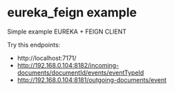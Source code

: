 # eureka_feign example

Simple example EUREKA + FEIGN CLIENT

Try this endpoints:
- http://localhost:7171/
- http://192.168.0.104:8182/incoming-documents/documentId/events/eventTypeId
- http://192.168.0.104:8181/outgoing-documents/event